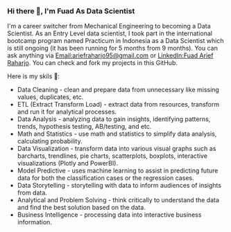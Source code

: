 ### Hi there 👋, I'm Fuad As Data Scientist
I'm a career switcher from Mechanical Engineering to becoming a Data Scientist. As an Entry Level data scientist, I took part in the international bootcamp program named Practicum in Indonesia as a Data Scientist which is still ongoing (it has been running for 5 months from 9 months). You can ask anything via [Email:ariefraharjo95@gmail.com](ariefraharjo95@gmail.com) or [LinkedIn:Fuad Arief Raharjo](https://www.linkedin.com/in/fuad-arief-raharjo-3b6056104/). You can check and fork my projects in this GitHub.

Here is my skils 🚀:
- Data Cleaning - clean and prepare data from unnecessary like missing values, duplicates, etc.
- ETL (Extract Transform Load) - extract data from resources, transform and run it for analytical processes.
- Data Analysis - analyzing data to gain insights, identifying patterns, trends, hypothesis testing, AB/testing, and etc.
- Math and Statistics - use math and statistics to simplify data analysis, calculating probability.
- Data Visualization - transform data into various visual graphs such as barcharts, trendlines, pie charts, scatterplots, boxplots, interactive visualizations (Plotly and PowerBI).
- Model Predictive - uses machine learning to assist in predicting future data for both the classification cases or the regression cases.
- Data Storytelling - storytelling with data to inform audiences of insights from data.
- Analytical and Problem Solving - think critically to understand the data and find the best solution based on the data.
- Business Intelligence - processing data into interactive business information.

<!--
**fuadraharjo/fuadraharjo** is a ✨ _special_ ✨ repository because its `README.md` (this file) appears on your GitHub profile.

Here are some ideas to get you started:

- 🔭 I’m currently working on ...
- 🌱 I’m currently learning ...
- 👯 I’m looking to collaborate on ...
- 🤔 I’m looking for help with ...
- 💬 Ask me about ...
- 📫 How to reach me: ...
- 😄 Pronouns: ...
- ⚡ Fun fact: ...
-->
